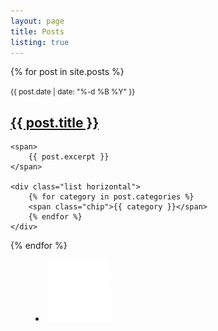 ```yaml
---
layout: page
title: Posts
listing: true
---
```


{% for post in site.posts %}
<article>
	<small>
		<time datetime="{{ post.date }}">{{ post.date | date: "%-d %B %Y" }}</time>
	</small>
	<h2>
		<a href="{{ post.url }}">{{ post.title }}</a>
	</h2>

	<span>
		{{ post.excerpt }}
	</span>

	<div class="list horizontal">
		{% for category in post.categories %}
		<span class="chip">{{ category }}</span>
		{% endfor %}
	</div>
</article>
{% endfor %}

<footer>
	<nav>
		<menu>
			<li><a href="/feed.xml" title="RSS feed"><img src="/images/rss_icon.webp" alt="RSS feed"></a></li>
		</menu>
	</nav>
</footer>